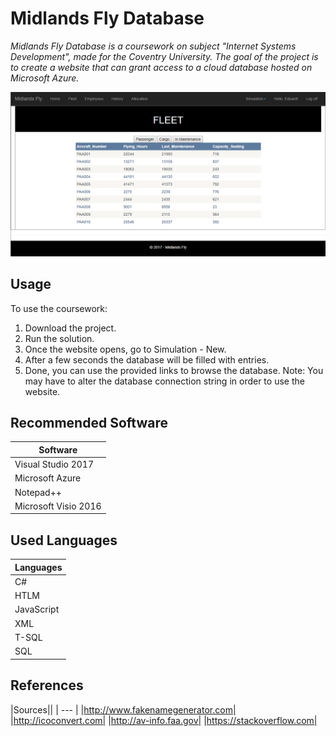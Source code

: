 # Midlands Fly Database

*Midlands Fly Database is a coursework on subject "Internet Systems Development",
made for the Coventry University.*
*The goal of the project is to create a website that can grant access to a cloud database hosted on Microsoft Azure.*

![Menu](images/FLEET.png)

## Usage

To use the coursework:

1. Download the project.
2. Run the solution.
3. Once the website opens, go to Simulation - New.
4. After a few seconds the database will be filled with entries.
5. Done, you can use the provided links to browse the database.
Note: You may have to alter the database connection string in order to use the website.

## Recommended Software

| Software |
| --- |
| Visual Studio 2017|
| Microsoft Azure	|
| Notepad++			|
|Microsoft Visio 2016|

## Used Languages

| Languages |
| --- |
|C#|
|HTLM|
|JavaScript|
|XML|
|T-SQL|
|SQL|
## References

|Sources||
| --- |
|http://www.fakenamegenerator.com|
|http://icoconvert.com|
|http://av-info.faa.gov|
|https://stackoverflow.com|
